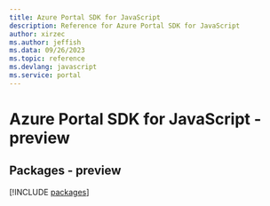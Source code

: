 ```yaml
---
title: Azure Portal SDK for JavaScript
description: Reference for Azure Portal SDK for JavaScript
author: xirzec
ms.author: jeffish
ms.data: 09/26/2023
ms.topic: reference
ms.devlang: javascript
ms.service: portal
---
```

# Azure Portal SDK for JavaScript - preview
## Packages - preview
[!INCLUDE [packages](portal-index.md)]